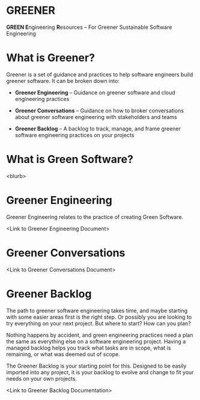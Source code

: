# GREENER

**GREEN E**ngineering **R**esources – For Greener Sustainable Software Engineering 

# What is Greener?

Greener is a set of guidance and practices to help software engineers build
greener software. It can be broken down into:

-   **Greener Engineering** – Guidance on greener software and cloud engineering
    practices

-   **Greener Conversations** – Guidance on how to broker conversations about
    greener software engineering with stakeholders and teams

-   **Greener Backlog** – A backlog to track, manage, and frame greener software
    engineering practices on your projects

# What is Green Software?

\<blurb\>

# Greener Engineering

Greener Engineering relates to the practice of creating Green Software.

\<Link to Greener Engineering Document\>

# Greener Conversations

\<Link to Greener Conversations Document\>

# Greener Backlog

The path to greener software engineering takes time, and maybe starting with
some easier areas first is the right step. Or possibly you are looking to try
everything on your next project. But where to start? How can you plan?

Nothing happens by accident, and green engineering practices need a plan the
same as everything else on a software engineering project. Having a managed
backlog helps you track what tasks are in scope, what is remaining, or what was
deemed out of scope.

The Greener Backlog is your starting point for this. Designed to be easily
imported into any project, it is your backlog to evolve and change to fit your
needs on your own projects.

\<Link to Greener Backlog Documentation\>
